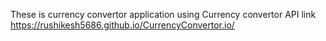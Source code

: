These is currency convertor application 
using Currency convertor API
link https://rushikesh5686.github.io/CurrencyConvertor.io/
